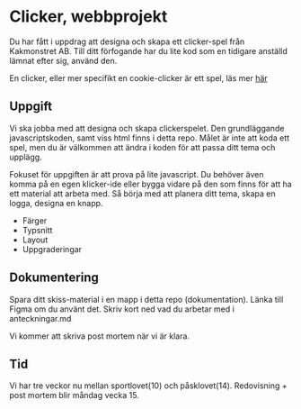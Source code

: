 # Clicker, webbprojekt

Du har fått i uppdrag att designa och skapa ett clicker-spel från Kakmonstret AB.
Till ditt förfogande har du lite kod som en tidigare anställd lämnat efter sig, använd den.

En clicker, eller mer specifikt en cookie-clicker är ett spel, läs mer [här](https://en.wikipedia.org/wiki/Cookie_Clicker) 

## Uppgift

Vi ska jobba med att designa och skapa clickerspelet. Den grundläggande javascriptskoden, samt viss html finns i detta repo. Målet är inte att koda ett spel, men du är välkommen att ändra i koden för att passa ditt tema och upplägg.

Fokuset för uppgiften är att prova på lite javascript. Du behöver även komma på en egen klicker-ide eller bygga vidare på den som finns för att 
ha ett material att arbeta med. 
Så börja med att planera ditt tema, skapa en logga, designa en knapp.

* Färger
* Typsnitt
* Layout
* Uppgraderingar

## Dokumentering

Spara ditt skiss-material i en mapp i detta repo (dokumentation).
Länka till Figma om du använt det.
Skriv kort ned vad du arbetar med i anteckningar.md

Vi kommer att skriva post mortem när vi är klara.

## Tid

Vi har tre veckor nu mellan sportlovet(10) och påsklovet(14).
Redovisning + post mortem blir måndag vecka 15.